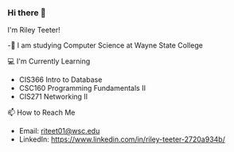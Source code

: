### Hi there 👋


I'm Riley Teeter!

-📓 I am studying Computer Science at Wayne State College

💻 I'm Currently Learning
- CIS366 Intro to Database
- CSC160 Programming Fundamentals II
- CIS271 Networking II

📫 How to Reach Me
- Email: riteet01@wsc.edu
- LinkedIn: https://www.linkedin.com/in/riley-teeter-2720a934b/


<!--


Here are some ideas to get you started:

- 🔭 I’m currently working on ...
- 🌱 I’m currently learning ...
- 👯 I’m looking to collaborate on ...
- 🤔 I’m looking for help with ...
- 💬 Ask me about ...
- 📫 How to reach me: ...
- 😄 Pronouns: ...
- ⚡ Fun fact: ...
-->

